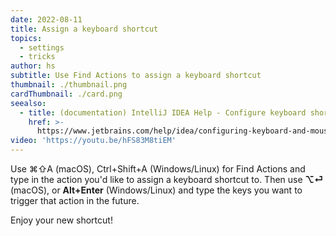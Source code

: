 ```yaml
---
date: 2022-08-11
title: Assign a keyboard shortcut
topics:
  - settings
  - tricks
author: hs
subtitle: Use Find Actions to assign a keyboard shortcut
thumbnail: ./thumbnail.png
cardThumbnail: ./card.png
seealso:
  - title: (documentation) IntelliJ IDEA Help - Configure keyboard shortcuts
    href: >-
      https://www.jetbrains.com/help/idea/configuring-keyboard-and-mouse-shortcuts.html
video: 'https://youtu.be/hFS83M8tiEM'
---
```

Use ⌘⇧A (macOS), Ctrl+Shift+A (Windows/Linux) for Find Actions and type in the action you'd like to assign a keyboard shortcut to. Then use **⌥⏎** (macOS), or **Alt+Enter** (Windows/Linux) and type the keys you want to trigger that action in the future.

Enjoy your new shortcut!
